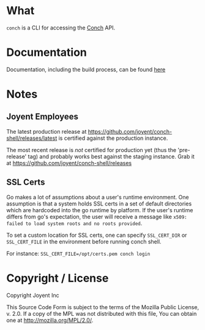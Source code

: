 # What

`conch` is a CLI for accessing the [Conch](https://github.com/joyent/conch) API.

# Documentation

Documentation, including the build process, can be found
[here](https://joyent.github.io/conch-shell)

# Notes

## Joyent Employees

The latest production release at
https://github.com/joyent/conch-shell/releases/latest is certified against the
production instance.

The most recent release is *not* certified for production yet (thus the
'pre-release' tag) and probably works best against the staging instance. Grab
it at https://github.com/joyent/conch-shell/releases

## SSL Certs

Go makes a lot of assumptions about a user's runtime environment. One assumption
is that a system holds SSL certs in a set of default directories which are
hardcoded into the go runtime by platform. If the user's runtime differs from
go's expectation, the user will receive a message like `x509: failed to load
system roots and no roots provided`.

To set a custom location for SSL certs, one can specify `SSL_CERT_DIR` or
`SSL_CERT_FILE` in the environment before running conch shell.

For instance: `SSL_CERT_FILE=/opt/certs.pem conch login`

# Copyright / License

Copyright Joyent Inc

This Source Code Form is subject to the terms of the Mozilla Public
License, v. 2.0. If a copy of the MPL was not distributed with this
file, You can obtain one at http://mozilla.org/MPL/2.0/.

